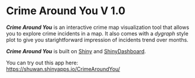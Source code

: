 # Crime Around You V 1.0

**_Crime Around You_** is an interactive crime map visualization tool that allows you to explore crime incidents in a map. It also comes with a *dygraph* style plot to give you starightforward impression of incidents trend over months.

**_Crime Around You_**  is built on [Shiny](http://shiny.rstudio.com/) and [ShinyDashboard](https://rstudio.github.io/shinydashboard/).


You can try out this app here: https://shuwan.shinyapps.io/CrimeAroundYou/
